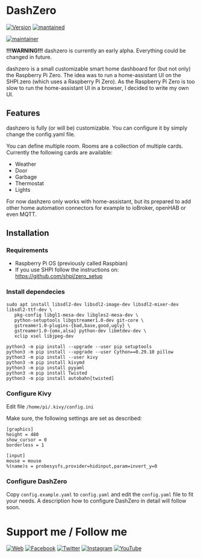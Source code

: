 # DashZero
[![Version](https://img.shields.io/badge/version-alpha-red.svg?style=for-the-badge)](#) [![mantained](https://img.shields.io/maintenance/yes/2020.svg?style=for-the-badge)](#)

[![maintainer](https://img.shields.io/badge/maintainer-Goran%20Zunic%20%40panbachi-blue.svg?style=for-the-badge)](https://www.panbachi.de)

**!!!WARNING!!!** dashzero is currently an early alpha. Everything could be changed in future.


dashzero is a small customizable smart home dashboard for (but not only) the Raspberry Pi Zero. The idea was to run a home-assistant UI on the SHPI.zero (which uses a Raspberry Pi Zero). As the Raspberry Pi Zero is too slow to run the home-assistant UI in a browser, I decided to write my own UI.

## Features
dashzero is fully (or will be) customizable. You can configure it by simply change the config.yaml file.

You can define multiple room. Rooms are a collection of multiple cards. Currently the following cards are available:

- Weather
- Door
- Garbage
- Thermostat
- Lights

For now dashzero only works with home-assistant, but its prepared to add other home automation connectors for example to ioBroker, openHAB or even MQTT.

## Installation
### Requirements
- Raspberry Pi OS (previously called Raspbian)
- If you use SHPI follow the instructions on: https://github.com/shpi/zero_setup

### Install dependecies
```
sudo apt install libsdl2-dev libsdl2-image-dev libsdl2-mixer-dev libsdl2-ttf-dev \
   pkg-config libgl1-mesa-dev libgles2-mesa-dev \
   python-setuptools libgstreamer1.0-dev git-core \
   gstreamer1.0-plugins-{bad,base,good,ugly} \
   gstreamer1.0-{omx,alsa} python-dev libmtdev-dev \
   xclip xsel libjpeg-dev

python3 -m pip install --upgrade --user pip setuptools
python3 -m pip install --upgrade --user Cython==0.29.10 pillow
python3 -m pip install --user kivy
python3 -m pip install kivymd
python3 -m pip install pyyaml
python3 -m pip install Twisted
python3 -m pip install autobahn[twisted]
```

### Configure Kivy
Edit file `/home/pi/.kivy/config.ini`

Make sure, the following settings are set as described:

```
[graphics]
height = 480
show_cursor = 0
borderless = 1

[input]
mouse = mouse
%(name)s = probesysfs,provider=hidinput,param=invert_y=0
```

### Configure DashZero
Copy `config.example.yaml` to `config.yaml` and edit the `config.yaml` file to fit your needs. A description how to configure DashZero in detail will follow soon.


# Support me / Follow me
[![Web](https://img.shields.io/badge/www-panbachi.de-blue.svg?style=flat-square&colorB=3d72a8&colorA=333333)](https://www.panbachi.de)
[![Facebook](https://img.shields.io/badge/-%40panbachi.de-blue.svg?style=flat-square&logo=facebook&colorB=3B5998&colorA=333333)](https://www.facebook.com/panbachi.de/)
[![Twitter](https://img.shields.io/badge/-%40panbachi.de-blue.svg?style=flat-square&logo=twitter&colorB=1DA1F2&colorA=333333)](https://twitter.com/panbachi)
[![Instagram](https://img.shields.io/badge/-%40panbachi.de-blue.svg?style=flat-square&logo=instagram&colorB=E4405F&colorA=333333)](http://instagram.com/panbachi.de)
[![YouTube](https://img.shields.io/badge/-%40panbachi.de-blue.svg?style=flat-square&logo=youtube&colorB=FF0000&colorA=333333)](https://www.youtube.com/channel/UCO7f2L7ZsDCpOtRfKnPqNow)
